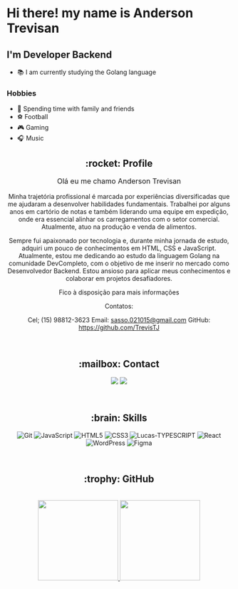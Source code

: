 # Hi there! my name is Anderson Trevisan
## I'm Developer Backend

- :books: I am currently studying the Golang language

### Hobbies

- :partying_face: Spending time with family and friends
- :soccer: Football
- :video_game: Gaming
- :headphones: Music

<div align="center">
  
<div align="center">
    <h2>:rocket: Profile</h2>
    <p style="font-size: 16px;">
    Olá eu me chamo Anderson Trevisan

Minha trajetória profissional é marcada por experiências diversificadas que me ajudaram a desenvolver habilidades fundamentais. Trabalhei por alguns anos em cartório de notas e também liderando uma equipe em expedição, onde era essencial alinhar os carregamentos com o setor comercial. Atualmente, atuo na produção e venda de alimentos.

Sempre fui apaixonado por tecnologia e, durante minha jornada de estudo, adquiri um pouco de conhecimentos em HTML, CSS e JavaScript. Atualmente, estou me dedicando ao estudo da linguagem Golang na comunidade DevCompleto, com o objetivo de me inserir no mercado como Desenvolvedor Backend. Estou ansioso para aplicar meus conhecimentos e colaborar em projetos desafiadores.

Fico à disposição para mais informações

Contatos:

Cel; (15) 98812-3623
Email: sasso.021015@gmail.com
GitHub: https://github.com/TrevisTJ
    </p>
</div>
  
<br>

<div align="center">
    <h2>:mailbox: Contact</h2>
</div>
<p align="center">
  <a href = "https://sasso.021015@gmail.com"><img src="https://img.shields.io/badge/-Gmail-%23333?style=for-the-badge&logo=gmail&logoColor=white" target="_blank"></a>
  <a href="https://www.linkedin.com/in/andersontrevis" target="_blank"><img src="https://img.shields.io/badge/-LinkedIn-%230077B5?style=for-the-badge&logo=linkedin&logoColor=white" target="_blank"></a>
</p>

<br>

<div align="center">
    <h2>:brain: Skills</h2>
    <p align="center">
      <img alt="Git" src="https://img.shields.io/badge/git-%23F05033.svg?style=for-the-badge&logo=git&logoColor=white"/>
      <img alt="JavaScript" src="https://img.shields.io/badge/javascript-%23323330.svg?style=for-the-badge&logo=javascript&logoColor=%23F7DF1E"/>
      <img alt="HTML5" src="https://img.shields.io/badge/html5-%23E34F26.svg?style=for-the-badge&logo=html5&logoColor=white"/>
      <img alt="CSS3" src="https://img.shields.io/badge/css3-%231572B6.svg?style=for-the-badge&logo=css3&logoColor=white"/>
      <img alt="Lucas-TYPESCRIPT" src="https://img.shields.io/badge/TypeScript-007ACC?style=for-the-badge&logo=typescript&logoColor=white">
      <img alt="React" src="https://img.shields.io/badge/react-%2320232a.svg?style=for-the-badge&logo=react&logoColor=%2361DAFB"/>
      <img alt="WordPress" src="https://img.shields.io/badge/WordPress-%23117AC9.svg?style=for-the-badge&logo=WordPress&logoColor=white"/>
      <img alt="Figma" src="https://img.shields.io/badge/Figma-F24E1E?style=for-the-badge&logo=figma&logoColor=white"/>
     </p>
</div>

<br>

<div align="center">
<h2>:trophy: GitHub</h2>
</div>

<br>

 <div>
   <a href="https://github.com/Trevis TJ">
   <img height="180em" src="https://github-readme-stats.vercel.app/api?username=TrevisTJ&show_icons=true&theme=tokyonight&include_all_commits=true&count_private=true"/>
   <img height="180em" src="https://github-readme-stats.vercel.app/api/top-langs/?username=TrevisTJ&layout=compact&langs_count=6&theme=tokyonight"/>

</div>
    
